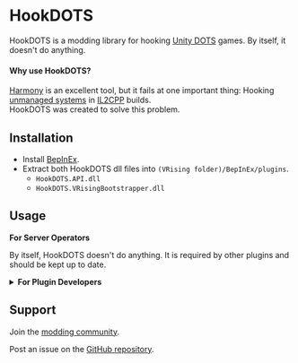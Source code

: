 # HookDOTS

HookDOTS is a modding library for hooking [Unity DOTS](https://unity.com/dots) games. By itself, it doesn't do anything.

#### Why use HookDOTS?

[Harmony](https://github.com/BepInEx/HarmonyX) is an excellent tool, but it fails at one important thing: Hooking [unmanaged systems](https://docs.unity3d.com/Packages/com.unity.entities@1.3/api/Unity.Entities.ISystem.html) in [IL2CPP](https://docs.unity3d.com/6000.1/Documentation/Manual/scripting-backends-il2cpp.html) builds.\
HookDOTS was created to solve this problem.


## Installation

- Install [BepInEx](https://v-rising.thunderstore.io/package/BepInEx/BepInExPack_V_Rising/).
- Extract both HookDOTS dll files into `(VRising folder)/BepInEx/plugins`.
  - `HookDOTS.API.dll`
  - `HookDOTS.VRisingBootstrapper.dll`


## Usage

**For Server Operators**

By itself, HookDOTS doesn't do anything. It is required by other plugins and should be kept up to date.



<details><summary><strong>For Plugin Developers</strong></summary>

## How to use

#### 1. Add a reference to the plugin.
>`dotnet add package HookDOTS.API`

#### 2. Add the API plugin as a dependency via the `BepInDependency` attribute on your plugin class.
```C#
[BepInPlugin(MyPluginInfo.PLUGIN_GUID, MyPluginInfo.PLUGIN_NAME, MyPluginInfo.PLUGIN_VERSION)]
[BepInDependency("HookDOTS.API")]
public class ExamplePlugin : BasePlugin
```

#### 3. Register hooks in your plugin's Load method.

```C#
public override void Load()
{
    //... other initialization code

    // Register your plugin's hooks with HookDOTS
    _hookDOTS = new HookDOTS.API.HookDOTS(MyPluginInfo.PLUGIN_GUID, Log);
    _hookDOTS.RegisterHooks();
}
```

#### 4. Teardown in your plugin's Unload method.
```C#
public override bool Unload()
{
    //... other unloading code

    _hookDOTS.Dispose();
    return true;
}
```

#### 5. Set up prefix and postifx hooks for System OnUpdate calls. Both managed and unmanaged systems can be hooked.
```C#
public class ExamplePatch
{
    // The hook must be `public` and `static`.
    // If you want SystemState* passed in, an `unsafe` context is also required.
    [EcsSystemUpdatePrefix(typeof(EquipItemSystem))]
    unsafe public static bool ExamplePrefix(SystemState* systemState)
    {
        var world = systemState->World;
        ExamplePlugin.LogInstance.LogInfo($"ExamplePrefix executing in world {world.Name}.");

        // You can return false, to skip further prefix hooks and the original OnUpdate call.
        bool shouldSkipFurtherPrefixesAndTheOriginal = false;
        
        // This will be returned, and is true. Therefore no skip.
        return !shouldSkipFurtherPrefixesAndTheOriginal; 
    }

    [EcsSystemUpdatePostfix(typeof(EquipItemSystem))]
    unsafe public static void ExamplePostfix(SystemState* systemState)
    {
        var world = systemState->World;
        ExamplePlugin.LogInstance.LogInfo($"ExamplePostfix executing in world {world.Name}.");
        // Unlike a prefix hook, a postfix hook cannot return false to skip anything.
        // The only valid return type is `void`.
    }

}
```

### onlyWhenSystemRuns
You can set `onlyWhenSystemRuns` to `false`, and the hook will be called even if the system doesn't actually run.\
Note that if another similar hook returns false, this hook can still get skipped.

```C#
[EcsSystemUpdatePrefix(typeof(EquipItemSystem), onlyWhenSystemRuns: false)]
public static void ExamplePrefix2()
{
    // (this is commented out, because the log would be spammed every frame)
    // ExamplePlugin.LogInstance.LogInfo($"ExamplePrefix2 executing");
}
```


### Throttling
If you're using hooks to dump information and don't want to be flooded every frame, the `Throttle` attribute can be used.
```C#
// You can specify `days`, `hours`, `minutes`, `seconds`, and `milliseconds` to define the throttle interval.
// Internally, these are used to create a `System.TimeSpan`
[Throttle(seconds: 10)]
[EcsSystemUpdatePrefix(typeof(EquipItemSystem), onlyWhenSystemRuns: false)]
public static void ExamplePrefixThrottled()
{
    ExamplePlugin.LogInstance.LogInfo($"ExamplePrefixThrottled executing (throttled to once every 10 seconds)");
}
```

### Example project
A full [example project](https://github.com/cheesasaurus/HookDOTS/tree/main/BepInExPlugins/ExamplePlugin) is available. Of particular interest:
- [Plugin entry point](https://github.com/cheesasaurus/HookDOTS/blob/main/BepInExPlugins/ExamplePlugin/ExamplePlugin.cs)
- [Prefix hook examples](https://github.com/cheesasaurus/HookDOTS/blob/main/BepInExPlugins/ExamplePlugin/src/Patches/EcsSystemUpdatePrefix_ExamplePatch.cs)
- [Postfix hook examples](https://github.com/cheesasaurus/HookDOTS/blob/main/BepInExPlugins/ExamplePlugin/src/Patches/EcsSystemUpdatePostfix_ExamplePatch.cs)

</details>

## Support

Join the [modding community](https://vrisingmods.com/discord).

Post an issue on the [GitHub repository](https://github.com/cheesasaurus/HookDOTS). 
